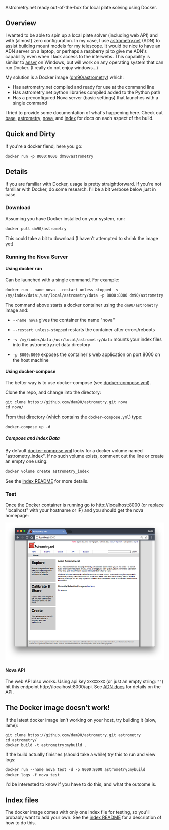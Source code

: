 Astrometry.net ready out-of-the-box for local plate solving using Docker.

## Overview

I wanted to be able to spin up a local plate solver (including web API) and with (almost) zero configuration.  In my case, I use [astrometry.net](http://astrometry.net) (ADN) to assist building mount models for my telescope.  It would be nice to have an ADN server on a laptop, or perhaps a raspberry pi to give me ADN's capability even when I lack access to the interwebs.  This capability is similar to [ansvr](https://adgsoftware.com/ansvr/) on Windows, but will work on any operating system that can run Docker. (I really do not enjoy windows...)

My solution is a Docker image ([dm90/astrometry](https://hub.docker.com/r/dm90/astrometry/)) which:

* Has astrometry.net compiled and ready for use at the command line
* Has astrometry.net python libraries compiled added to the Python path
* Has a preconfigured Nova server (basic settings) that launches with a single command

I tried to provide some documentation of what's happening here.  Check out [base](./base), [astrometry](./astrometry), [nova](./nova), and [index](./index) for docs on each aspect of the build.

## Quick and Dirty

If you're a docker fiend, here you go:

`docker run -p 8000:8000 dm90/astrometry`

## Details

If you are familiar with Docker, usage is pretty straightforward.  If you're not familiar with Docker, do some research.  I'll be a bit verbose below just in case.

### Download

Assuming you have Docker installed on your system, run:

`docker pull dm90/astrometry`

This could take a bit to download (I haven't attempted to shrink the image yet)

### Running the Nova Server

#### Using docker run

Can be launched with a single command.  For example:

`docker run --name nova --restart unless-stopped -v /my/index/data:/usr/local/astrometry/data -p 8000:8000 dm90/astrometry`

The command above starts a docker container using the `dm90/astrometry` image and:

* `--name nova` gives the container the name "nova"

* `--restart unless-stopped` restarts the container after errors/reboots

* `-v /my/index/data:/usr/local/astrometry/data` mounts your index files into the astrometry.net data directory

* `-p 8000:8000` exposes the container's web application on port 8000 on the host machine

#### Using docker-compose

The better way is to use docker-compose (see [docker-compose.yml](./docker-compose.yml)).  

Clone the repo, and change into the directory:

```
git clone https://github.com/dam90/astrometry.git nova
cd nova/
```

From that directory (which contains the `docker-compose.yml`) type:

`docker-compose up -d`

##### Compose and Index Data

By default [docker-compose.yml](./docker-compose.yml) looks for a docker volume named "astrometry_index".  If no such volume exists, comment out the line or create an empty one using:

`docker volume create astrometry_index`

See the [index README](./index) for more details.

### Test

Once the Docker container is running go to http://localhost:8000 (or replace "localhost" with your hostname or IP) and you should get the nova homepage:

![screenshot of running nova container](./media/nova_homepage.png)

#### Nova API

The web API also works.  Using api key `XXXXXXXX` (or just an empty string: `""`) hit this endpoint  http://localhost:8000/api. See [ADN docs](http://astrometry.net/doc/net/api.html) for details on the API.

## The Docker image doesn't work!

If the latest docker image isn't working on your host, try building it (slow, lame):

```
git clone https://github.com/dam90/astrometry.git astrometry
cd astrometry/
docker build -t astrometry:mybuild .
```

If the build actually finishes (should take a while) try this to run and view logs:

```
docker run --name nova_test -d -p 8000:8000 astrometry:mybuild
docker logs -f nova_test
```

I'd be interested to know if you have to do this, and what the outcome is.

## Index files

The docker image comes with only one index file for testing, so you'll probably want to add your own. See the [index README](./index) for a description of how to do this.
